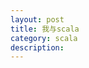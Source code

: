 ```yaml
---
layout: post
title: 我与scala
category: scala
description: 
---
```


[bigbully]:    http://bigbully.github.io  "bigbully"
